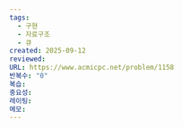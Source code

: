 ```yaml
---
tags:
  - 구현
  - 자료구조
  - 큐
created: 2025-09-12
reviewed:
URL: https://www.acmicpc.net/problem/1158
반복수: "0"
복습:
중요성:
레이팅:
메모:
---
```

